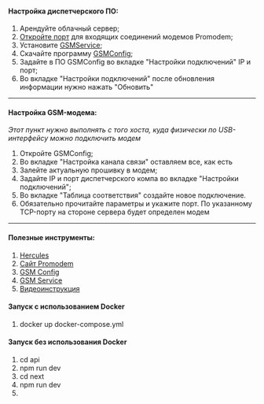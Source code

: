 #### Настройка диспетчерского ПО:
1. Арендуйте облачный сервер;
2. [Откройте порт](https://timeweb.cloud/docs/windows-guides/otkrytie-portov-v-brandmauehre-windows-server) для входящих соединений модемов Promodem;
3. Установите [GSMService](https://promodem.ru/produkty/po-dlya-modemov-serii-gsm-i-3g/sluzhba-dannykh-gsmservice-.html); 
4. Скачайте программу [GSMConfig](https://promodem.ru/produkty/po-dlya-nb-iot-3g-gprs-loggery/servisnoe-po-promodem-config.html);
5. Задайте в ПО GSMConfig во вкладке "Настройки подключений" IP и порт;
6. Во вкладке "Настройки подключений" после обновления информации нужно нажать "Обновить"
--------

#### Настройка GSM-модема:
*Этот пункт нужно выполнять с того хоста, куда физически по USB-интерфейсу можно подключить модем*
1. Откройте GSMConfig;
2. Во вкладке "Настройка канала связи" оставляем все, как есть
3. Залейте актуальную прошивку в модем;
4. Задайте IP и порт диспетчерского компа во вкладке "Настройки подключений";
5. Во вкладке "Таблица соответствия" создайте новое подключение. 
6. Обязательно прочитайте параметры и укажите порт. По указанному TCP-порту на стороне сервера будет определен модем
-------

#### Полезные инструменты:
1. [Hercules](https://www.hw-group.com/software/hercules-setup-utility)
2. [Сайт Promodem](https://promodem.ru/)
3. [GSM Config](https://promodem.ru/produkty/po-dlya-nb-iot-3g-gprs-loggery/servisnoe-po-promodem-config.html)
4. [GSM Service](https://promodem.ru/produkty/po-dlya-modemov-serii-gsm-i-3g/sluzhba-dannykh-gsmservice-.html)
5. [Видеоинструкция](https://www.youtube.com/watch?v=HPCJwuaTbRk)


#### Запуск c использованием Docker
1. docker up docker-compose.yml


#### Запуск без использования Docker
1. cd api
2. npm run dev
3. cd next 
4. npm run dev
5. 